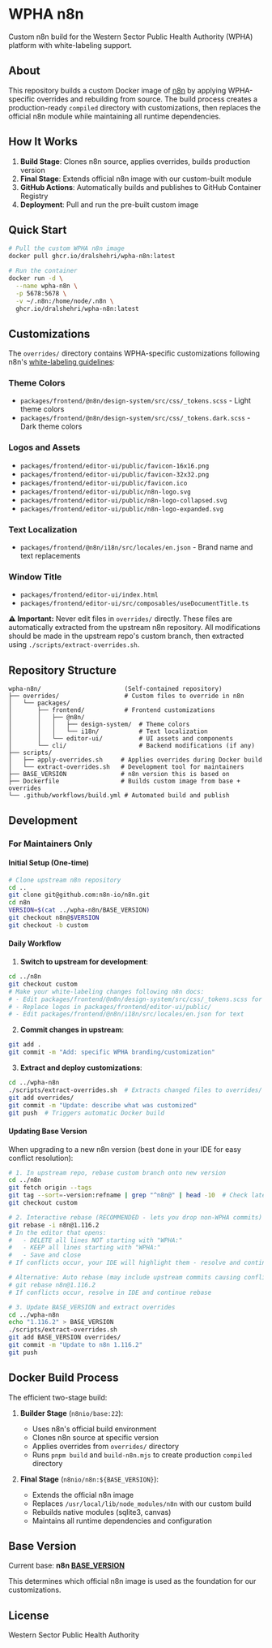 # WPHA n8n

Custom n8n build for the Western Sector Public Health Authority (WPHA) platform with white-labeling support.

## About

This repository builds a custom Docker image of [n8n](https://github.com/n8n-io/n8n) by applying WPHA-specific overrides and rebuilding from source. The build process creates a production-ready `compiled` directory with customizations, then replaces the official n8n module while maintaining all runtime dependencies.

## How It Works

1. **Build Stage**: Clones n8n source, applies overrides, builds production version
2. **Final Stage**: Extends official n8n image with our custom-built module
3. **GitHub Actions**: Automatically builds and publishes to GitHub Container Registry
4. **Deployment**: Pull and run the pre-built custom image

## Quick Start

```bash
# Pull the custom WPHA n8n image
docker pull ghcr.io/dralshehri/wpha-n8n:latest

# Run the container
docker run -d \
  --name wpha-n8n \
  -p 5678:5678 \
  -v ~/.n8n:/home/node/.n8n \
  ghcr.io/dralshehri/wpha-n8n:latest
```

## Customizations

The `overrides/` directory contains WPHA-specific customizations following n8n's [white-labeling guidelines](https://docs.n8n.io/embed/white-labelling/):

### Theme Colors
- `packages/frontend/@n8n/design-system/src/css/_tokens.scss` - Light theme colors
- `packages/frontend/@n8n/design-system/src/css/_tokens.dark.scss` - Dark theme colors

### Logos and Assets
- `packages/frontend/editor-ui/public/favicon-16x16.png`
- `packages/frontend/editor-ui/public/favicon-32x32.png`
- `packages/frontend/editor-ui/public/favicon.ico`
- `packages/frontend/editor-ui/public/n8n-logo.svg`
- `packages/frontend/editor-ui/public/n8n-logo-collapsed.svg`
- `packages/frontend/editor-ui/public/n8n-logo-expanded.svg`

### Text Localization
- `packages/frontend/@n8n/i18n/src/locales/en.json` - Brand name and text replacements

### Window Title
- `packages/frontend/editor-ui/index.html`
- `packages/frontend/editor-ui/src/composables/useDocumentTitle.ts`

**⚠️ Important:** Never edit files in `overrides/` directly. These files are automatically extracted from the upstream n8n repository. All modifications should be made in the upstream repo's custom branch, then extracted using `./scripts/extract-overrides.sh`.

## Repository Structure

```
wpha-n8n/                       (Self-contained repository)
├── overrides/                  # Custom files to override in n8n
│   └── packages/
│       ├── frontend/           # Frontend customizations
│       │   ├── @n8n/
│       │   │   ├── design-system/  # Theme colors
│       │   │   └── i18n/           # Text localization
│       │   └── editor-ui/          # UI assets and components
│       └── cli/                    # Backend modifications (if any)
├── scripts/
│   ├── apply-overrides.sh     # Applies overrides during Docker build
│   └── extract-overrides.sh   # Development tool for maintainers
├── BASE_VERSION               # n8n version this is based on
├── Dockerfile                 # Builds custom image from base + overrides
└── .github/workflows/build.yml # Automated build and publish
```

## Development

### For Maintainers Only

#### Initial Setup (One-time)

```bash
# Clone upstream n8n repository
cd ..
git clone git@github.com:n8n-io/n8n.git
cd n8n
VERSION=$(cat ../wpha-n8n/BASE_VERSION)
git checkout n8n@$VERSION
git checkout -b custom
```

#### Daily Workflow

1. **Switch to upstream for development**:

```bash
cd ../n8n
git checkout custom
# Make your white-labeling changes following n8n docs:
# - Edit packages/frontend/@n8n/design-system/src/css/_tokens.scss for colors
# - Replace logos in packages/frontend/editor-ui/public/
# - Edit packages/frontend/@n8n/i18n/src/locales/en.json for text
```

2. **Commit changes in upstream**:

```bash
git add .
git commit -m "Add: specific WPHA branding/customization"
```

3. **Extract and deploy customizations**:

```bash
cd ../wpha-n8n
./scripts/extract-overrides.sh  # Extracts changed files to overrides/
git add overrides/
git commit -m "Update: describe what was customized"
git push  # Triggers automatic Docker build
```

#### Updating Base Version

When upgrading to a new n8n version (best done in your IDE for easy conflict resolution):

```bash
# 1. In upstream repo, rebase custom branch onto new version
cd ../n8n
git fetch origin --tags
git tag --sort=-version:refname | grep "^n8n@" | head -10  # Check latest version
git checkout custom

# 2. Interactive rebase (RECOMMENDED - lets you drop non-WPHA commits)
git rebase -i n8n@1.116.2
# In the editor that opens:
#   - DELETE all lines NOT starting with "WPHA:"
#   - KEEP all lines starting with "WPHA:"
#   - Save and close
# If conflicts occur, your IDE will highlight them - resolve and continue rebase in IDE

# Alternative: Auto rebase (may include upstream commits causing conflicts)
# git rebase n8n@1.116.2
# If conflicts occur, resolve in IDE and continue rebase

# 3. Update BASE_VERSION and extract overrides
cd ../wpha-n8n
echo "1.116.2" > BASE_VERSION
./scripts/extract-overrides.sh
git add BASE_VERSION overrides/
git commit -m "Update to n8n 1.116.2"
git push
```

## Docker Build Process

The efficient two-stage build:

1. **Builder Stage** (`n8nio/base:22`):
   - Uses n8n's official build environment
   - Clones n8n source at specific version
   - Applies overrides from `overrides/` directory
   - Runs `pnpm build` and `build-n8n.mjs` to create production `compiled` directory

2. **Final Stage** (`n8nio/n8n:${BASE_VERSION}`):
   - Extends the official n8n image
   - Replaces `/usr/local/lib/node_modules/n8n` with our custom build
   - Rebuilds native modules (sqlite3, canvas)
   - Maintains all runtime dependencies and configuration

## Base Version

Current base: **n8n [BASE_VERSION](./BASE_VERSION)**

This determines which official n8n image is used as the foundation for our customizations.

## License

Western Sector Public Health Authority
